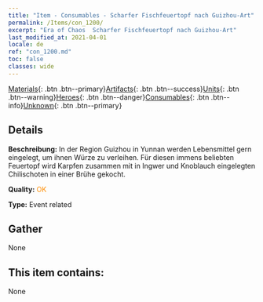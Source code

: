 ```yaml
---
title: "Item - Consumables - Scharfer Fischfeuertopf nach Guizhou-Art"
permalink: /Items/con_1200/
excerpt: "Era of Chaos  Scharfer Fischfeuertopf nach Guizhou-Art"
last_modified_at: 2021-04-01
locale: de
ref: "con_1200.md"
toc: false
classes: wide
---
```

 [Materials](/de/Items/){: .btn .btn--primary}[Artifacts](/de/Items/Artifacts/){: .btn .btn--success}[Units](/de/Items/Units/){: .btn .btn--warning}[Heroes](/de/Items/Heroes/){: .btn .btn--danger}[Consumables](/de/Items/Consumables/){: .btn .btn--info}[Unknown](/de/Items/Unknown/){: .btn .btn--primary}

## Details
 **Beschreibung:** In der Region Guizhou in Yunnan werden Lebensmittel gern eingelegt, um ihnen Würze zu verleihen. Für diesen immens beliebten Feuertopf wird Karpfen zusammen mit in Ingwer und Knoblauch eingelegten Chilischoten in einer Brühe gekocht.

 **Quality:** <span style="color: #FF8C00">OK</span>

 **Type:** Event related

## Gather

  None

## This item contains:

  None

